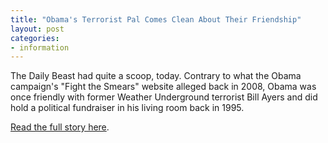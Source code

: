 ```yaml
---
title: "Obama's Terrorist Pal Comes Clean About Their Friendship"
layout: post
categories:
- information
---
```


The Daily Beast had quite a scoop, today. Contrary to what the Obama campaign's "Fight the Smears" website alleged back in 2008, Obama was once friendly with former Weather Underground terrorist Bill Ayers and did hold a political fundraiser in his living room back in 1995.

[Read the full story here](https://www.breitbart.com/InstaBlog/2013/04/24/Obama-s-Terrorist-Pal-Comes-Clean-About-Their-Friendship).